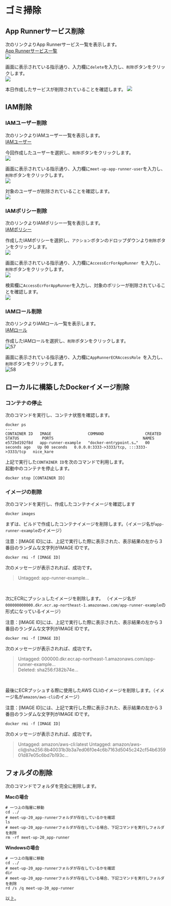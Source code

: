 # ゴミ掃除

## App Runnerサービス削除
次のリンクよりApp Runnerサービス一覧を表示します。  
[App Runnerサービス一覧](https://ap-northeast-1.console.aws.amazon.com/apprunner/home?region=ap-northeast-1#/services)  
![](img/40.png)  

画面に表示されている指示通り、入力欄に`delete`を入力し、`削除`ボタンをクリックします。  
![](img/41.png)  

本日作成したサービスが削除されていることを確認します。
![](img/42.png)

## IAM削除

### IAMユーザー削除

次のリンクよりIAMユーザー一覧を表示します。  
[IAMユーザー](https://console.aws.amazon.com/iamv2/home#/users)  

今回作成したユーザーを選択し、`削除`ボタンをクリックします。  
![](img/51.png)  

画面に表示されている指示通り、入力欄に`meet-up-app-runner-user`を入力し、`削除`ボタンをクリックします。  
![](img/52.png)  

対象のユーザーが削除されていることを確認します。  
![](img/53.png)  

### IAMポリシー削除

次のリンクよりIAMポリシー一覧を表示します。  
[IAMポリシー](https://console.aws.amazon.com/iamv2/home?#/policies)  

作成したIAMポリシーを選択し、`アクション`ボタンのドロップダウンより`削除`ボタンをクリックします。  
![](img/54.png)  

画面に表示されている指示通り、入力欄に`AccessEcrForAppRunner `を入力し、`削除`ボタンをクリックします。  
![](img/55.png)  

検索欄に`AccessEcrForAppRunner`を入力し、対象のポリシーが削除されていることを確認します。  
![](img/56.png) 

### IAMロール削除

次のリンクよりIAMロール一覧を表示します。  
[IAMロール](https://console.aws.amazon.com/iamv2/home#/roles)  

作成したIAMロールを選択し、`削除`ボタンをクリックします。  
![57](https://user-images.githubusercontent.com/55343055/129122840-94fe88c5-7983-4c1b-8dba-681924b14459.png)

画面に表示されている指示通り、入力欄に`AppRunnerECRAccessRole `を入力し、`削除`ボタンをクリックします。  
![58](https://user-images.githubusercontent.com/55343055/129122877-88a602a4-4533-4d0f-9e21-8e657497abd3.png)

## ローカルに構築したDockerイメージ削除

### コンテナの停止
次のコマンドを実行し、コンテナ状態を確認します。  
```
docker ps
---
CONTAINER ID   IMAGE                COMMAND                  CREATED          STATUS          PORTS                                       NAMES
e572bd192f8d   app-runner-example   "docker-entrypoint.s…"   00 seconds ago   Up 00 seconds   0.0.0.0:3333->3333/tcp, :::3333->3333/tcp   nice_kare
```

上記で実行した`CONTAINER ID`を次のコマンドで利用します。  
起動中のコンテナを停止します。  
```
docker stop [CONTAINER ID]
```

### イメージの削除
次のコマンドを実行し、作成したコンテナイメージを確認します
```
docker images
```

まずは、ビルドで作成したコンテナイメージを削除します。（イメージ名が`app-runner-example`のイメージ） 

注意：[IMAGE ID]には、上記で実行した際に表示された、表示結果の左から３番目のランダムな文字列がIMAGE IDです。
```
docker rmi -f [IMAGE ID]
```

次のメッセージが表示されれば、成功です。  
> Untagged: app-runner-example...  

<br>

次にECRにプッシュしたイメージを削除します。 （イメージ名が`000000000000.dkr.ecr.ap-northeast-1.amazonaws.com/app-runner-example`の形式になっているイメージ） 

注意：[IMAGE ID]には、上記で実行した際に表示された、表示結果の左から３番目のランダムな文字列がIMAGE IDです。
```
docker rmi -f [IMAGE ID]
```

次のメッセージが表示されれば、成功です。  
> Untagged: 000000.dkr.ecr.ap-northeast-1.amazonaws.com/app-runner-example...  
> Deleted: sha256:f382b74e...  

<br>

最後にECRプッシュする際に使用したAWS CLIのイメージを削除します。（イメージ名が`amazon/aws-cli`のイメージ）

注意：[IMAGE ID]には、上記で実行した際に表示された、表示結果の左から３番目のランダムな文字列がIMAGE IDです。
```
docker rmi -f [IMAGE ID]
```

次のメッセージが表示されれば、成功です。
> Untagged: amazon/aws-cli:latest
> Untagged: amazon/aws-cli@sha256:8b40031b3b3a7ed06f0e4c6b7163d5045c242cf54b635901d87e05c6bd7b193c...

## フォルダの削除

次のコマンドでフォルダを完全に削除します。

**Macの場合**
```
# 一つ上の階層に移動
cd ../
# meet-up-20_app-runnerフォルダが存在しているかを確認
ls
# meet-up-20_app-runnerフォルダが存在している場合、下記コマンドを実行しフォルダを削除
rm -rf meet-up-20_app-runner
```

**Windowsの場合**
```
# 一つ上の階層に移動
cd ../
# meet-up-20_app-runnerフォルダが存在しているかを確認
dir
# meet-up-20_app-runnerフォルダが存在している場合、下記コマンドを実行しフォルダを削除
rd /s /q meet-up-20_app-runner
```

以上。
